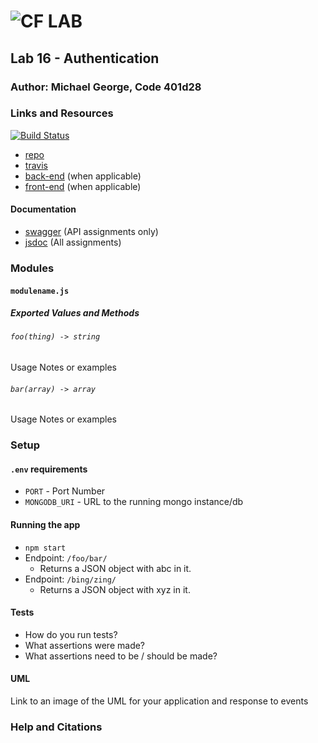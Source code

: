 ![CF](http://i.imgur.com/7v5ASc8.png) LAB
=================================================

## Lab 16 - Authentication

### Author: Michael George, Code 401d28

### Links and Resources
[![Build Status](https://travis-ci.com/michaelageorge/16-authentication.svg?branch=master)](https://travis-ci.com/michaelageorge/16-authentication)

* [repo](https://github.com/michaelageorge/16-authentication)
* [travis](https://travis-ci.com/michaelageorge/16-authentication)
* [back-end](http://xyz.com) (when applicable)
* [front-end](http://xyz.com) (when applicable)

#### Documentation
* [swagger](http://xyz.com) (API assignments only)
* [jsdoc](http://xyz.com) (All assignments)

### Modules
#### `modulename.js`
##### Exported Values and Methods

###### `foo(thing) -> string`
Usage Notes or examples

###### `bar(array) -> array`
Usage Notes or examples

### Setup
#### `.env` requirements
* `PORT` - Port Number
* `MONGODB_URI` - URL to the running mongo instance/db

#### Running the app
* `npm start`
* Endpoint: `/foo/bar/`
  * Returns a JSON object with abc in it.
* Endpoint: `/bing/zing/`
  * Returns a JSON object with xyz in it.
  
#### Tests
* How do you run tests?
* What assertions were made?
* What assertions need to be / should be made?

#### UML
Link to an image of the UML for your application and response to events

### Help and Citations
